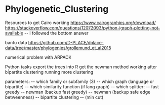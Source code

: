 # Phylogenetic_Clustering



Resources to get Cairo working
https://www.cairographics.org/download/
https://stackoverflow.com/questions/12072093/python-igraph-plotting-not-available -- i followed the bottom answer



bantu data https://github.com/D-PLACE/dplace-data/tree/master/phylogenies/grollemund_et_al2015

numerical problem with ARPACK

Python tasks
export the trees into R
get the newman method working after
bipartite clustering
running more clustering


parameters:
-- which family or subfamily (3)
-- which graph (language or bipartite)
-- which similarity function (if lang graph)
-- which splitter:
    -- fast greedy
    -- newman (backup fast greedy)
    -- newman (backup safe edge betweenness)
    -- bipartite clustering
    -- (min cut)
